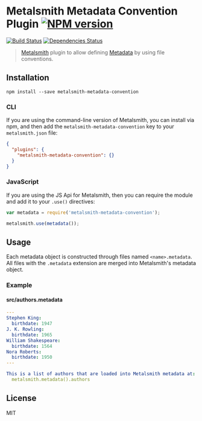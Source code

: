 # Metalsmith Metadata Convention Plugin [![NPM version](https://img.shields.io/npm/v/metalsmith-metadata-convention.svg)](https://www.npmjs.org/package/metalsmith-metadata-convention)

[![Build Status](https://travis-ci.org/kalamuna/metalsmith-metadata-convention.svg?branch=master)](https://travis-ci.org/kalamuna/metalsmith-metadata-convention)
[![Dependencies Status](https://david-dm.org/kalamuna/metalsmith-metadata-convention/status.svg)](https://david-dm.org/kalamuna/metalsmith-metadata-convention)

> [Metalsmith](http://metalsmith.io) plugin to allow defining [Metadata](https://github.com/segmentio/metalsmith-metadata) by using file conventions.

## Installation

    npm install --save metalsmith-metadata-convention

### CLI

If you are using the command-line version of Metalsmith, you can install via npm, and then add the `metalsmith-metadata-convention` key to your `metalsmith.json` file:

```json
{
  "plugins": {
    "metalsmith-metadata-convention": {}
  }
}
```

### JavaScript

If you are using the JS Api for Metalsmith, then you can require the module and add it to your `.use()` directives:

```js
var metadata = require('metalsmith-metadata-convention');

metalsmith.use(metadata());
```

## Usage

Each metadata object is constructed through files named `<name>.metadata`. All files with the `.metadata` extension are merged into Metalsmith's metadata object.

### Example

#### src/authors.metadata
``` yaml
---
Stephen King:
  birthdate: 1947
J. K. Rowling:
  birthdate: 1965
William Shakespeare:
  birthdate: 1564
Nora Roberts:
  birthdate: 1950
---

This is a list of authors that are loaded into Metalsmith metadata at:
  metalsmith.metadata().authors
```

## License

MIT
